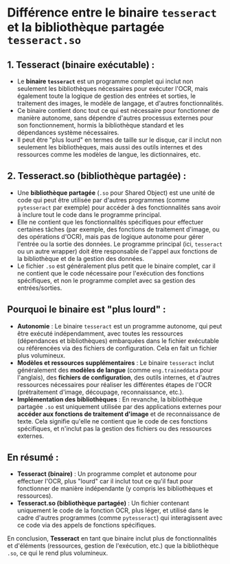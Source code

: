 # Différence entre le binaire `tesseract` et la bibliothèque partagée `tesseract.so`

## 1. **Tesseract (binaire exécutable)** :
- Le **binaire `tesseract`** est un programme complet qui inclut non seulement les bibliothèques nécessaires pour exécuter l'OCR, mais également toute la logique de gestion des entrées et sorties, le traitement des images, le modèle de langage, et d'autres fonctionnalités.
- Ce binaire contient donc tout ce qui est nécessaire pour fonctionner de manière autonome, sans dépendre d'autres processus externes pour son fonctionnement, hormis la bibliothèque standard et les dépendances système nécessaires.
- Il peut être "plus lourd" en termes de taille sur le disque, car il inclut non seulement les bibliothèques, mais aussi des outils internes et des ressources comme les modèles de langue, les dictionnaires, etc.

## 2. **Tesseract.so (bibliothèque partagée)** :
- Une **bibliothèque partagée** (`.so` pour Shared Object) est une unité de code qui peut être utilisée par d'autres programmes (comme `pytesseract` par exemple) pour accéder à des fonctionnalités sans avoir à inclure tout le code dans le programme principal.
- Elle ne contient que les fonctionnalités spécifiques pour effectuer certaines tâches (par exemple, des fonctions de traitement d'image, ou des opérations d'OCR), mais pas de logique autonome pour gérer l'entrée ou la sortie des données. Le programme principal (ici, `tesseract` ou un autre wrapper) doit être responsable de l'appel aux fonctions de la bibliothèque et de la gestion des données.
- Le fichier `.so` est généralement plus petit que le binaire complet, car il ne contient que le code nécessaire pour l'exécution des fonctions spécifiques, et non le programme complet avec sa gestion des entrées/sorties.

## Pourquoi le binaire est "plus lourd" :
- **Autonomie** : Le binaire `tesseract` est un programme autonome, qui peut être exécuté indépendamment, avec toutes les ressources (dépendances et bibliothèques) embarquées dans le fichier exécutable ou référencées via des fichiers de configuration. Cela en fait un fichier plus volumineux.
- **Modèles et ressources supplémentaires** : Le binaire `tesseract` inclut généralement des **modèles de langue** (comme `eng.traineddata` pour l'anglais), des **fichiers de configuration**, des outils internes, et d'autres ressources nécessaires pour réaliser les différentes étapes de l'OCR (prétraitement d'image, découpage, reconnaissance, etc.).
- **Implémentation des bibliothèques** : En revanche, la bibliothèque partagée `.so` est uniquement utilisée par des applications externes pour **accéder aux fonctions de traitement d'image** et de reconnaissance de texte. Cela signifie qu'elle ne contient que le code de ces fonctions spécifiques, et n'inclut pas la gestion des fichiers ou des ressources externes.

## En résumé :
- **Tesseract (binaire)** : Un programme complet et autonome pour effectuer l'OCR, plus "lourd" car il inclut tout ce qu'il faut pour fonctionner de manière indépendante (y compris les bibliothèques et ressources).
- **Tesseract.so (bibliothèque partagée)** : Un fichier contenant uniquement le code de la fonction OCR, plus léger, et utilisé dans le cadre d'autres programmes (comme `pytesseract`) qui interagissent avec ce code via des appels de fonctions spécifiques.

En conclusion, **Tesseract** en tant que binaire inclut plus de fonctionnalités et d'éléments (ressources, gestion de l'exécution, etc.) que la bibliothèque `.so`, ce qui le rend plus volumineux.

